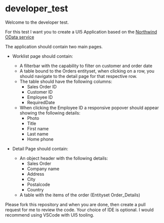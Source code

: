# developer_test


Welcome to the developer test.

For this test I want you to create a UI5 Application based on the [Northwind OData service](https://services.odata.org/Northwind/Northwind.svc/)

The application should contain two main pages.
- Worklist page should contain:
  - A filterbar with the capability to filter on customer and order date
  - A table bound to the Orders entityset, when clicking on a row, you should navigate to the detail page for that respective row.
  - The table should have the following columns:
    - Sales Order ID
    - Customer ID
    - Employee ID
    - RequiredDate
  - When clicking the Employee ID a responsive popover should appear showing the following details:
    - Photo
    - Title
    - First name
    - Last name
    - Home phone

- Detail Page should contain:
  - An object header with the following details:
    - Sales Order
    - Company name
    - Address
    - City
    - Postalcode
    - Country
  - A table with the items of the order (Entityset Order_Details)

Please fork this repository and when you are done, then create a pull request for me to review the code. Your choice of IDE is optional. I would recommend using VSCode with UI5 tooling. 